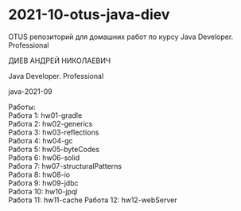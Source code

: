 # 2021-10-otus-java-diev
OTUS репозиторий для домашних работ по курсу Java Developer. Professional

ДИЕВ АНДРЕЙ НИКОЛАЕВИЧ

Java Developer. Professional

java-2021-09

Работы:  
Работа 1: hw01-gradle   
Работа 2: hw02-generics  
Работа 3: hw03-reflections  
Работа 4: hw04-gc   
Работа 5: hw05-byteCodes  
Работа 6: hw06-solid  
Работа 7: hw07-structuralPatterns  
Работа 8: hw08-io  
Работа 9: hw09-jdbc  
Работа 10: hw10-jpql  
Работа 11: hw11-cache
Работа 12: hw12-webServer
